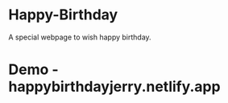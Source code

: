 # Happy-Birthday
A special webpage to wish happy birthday.




# Demo - happybirthdayjerry.netlify.app
